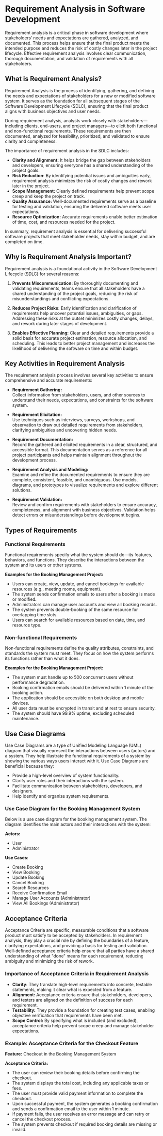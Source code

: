 # Requirement Analysis in Software Development

Requirement analysis is a critical phase in software development where stakeholders' needs and expectations are gathered, analyzed, and documented. This process helps ensure that the final product meets the intended purpose and reduces the risk of costly changes later in the project lifecycle. Effective requirement analysis involves clear communication, thorough documentation, and validation of requirements with all stakeholders.

## What is Requirement Analysis?

Requirement Analysis is the process of identifying, gathering, and defining the needs and expectations of stakeholders for a new or modified software system. It serves as the foundation for all subsequent stages of the Software Development Lifecycle (SDLC), ensuring that the final product aligns with business objectives and user needs.

During requirement analysis, analysts work closely with stakeholders—including clients, end-users, and project managers—to elicit both functional and non-functional requirements. These requirements are then documented, analyzed for feasibility, prioritized, and validated to ensure clarity and completeness.

The importance of requirement analysis in the SDLC includes:

- **Clarity and Alignment:** It helps bridge the gap between stakeholders and developers, ensuring everyone has a shared understanding of the project goals.
- **Risk Reduction:** By identifying potential issues and ambiguities early, requirement analysis minimizes the risk of costly changes and rework later in the project.
- **Scope Management:** Clearly defined requirements help prevent scope creep and keep the project on track.
- **Quality Assurance:** Well-documented requirements serve as a baseline for testing and validation, ensuring the delivered software meets user expectations.
- **Resource Optimization:** Accurate requirements enable better estimation of time, cost, and resources needed for the project.

In summary, requirement analysis is essential for delivering successful software projects that meet stakeholder needs, stay within budget, and are completed on time.

## Why is Requirement Analysis Important?

Requirement analysis is a foundational activity in the Software Development Lifecycle (SDLC) for several reasons:

1. **Prevents Miscommunication:** By thoroughly documenting and validating requirements, teams ensure that all stakeholders have a shared understanding of the project goals, reducing the risk of misunderstandings and conflicting expectations.

2. **Reduces Project Risks:** Early identification and clarification of requirements help uncover potential issues, ambiguities, or gaps. Addressing these risks at the outset minimizes costly changes, delays, and rework during later stages of development.

3. **Enables Effective Planning:** Clear and detailed requirements provide a solid basis for accurate project estimation, resource allocation, and scheduling. This leads to better project management and increases the likelihood of delivering the software on time and within budget.

## Key Activities in Requirement Analysis

The requirement analysis process involves several key activities to ensure comprehensive and accurate requirements:

- **Requirement Gathering:**  
   Collect information from stakeholders, users, and other sources to understand their needs, expectations, and constraints for the software system.

- **Requirement Elicitation:**  
   Use techniques such as interviews, surveys, workshops, and observation to draw out detailed requirements from stakeholders, clarifying ambiguities and uncovering hidden needs.

- **Requirement Documentation:**  
   Record the gathered and elicited requirements in a clear, structured, and accessible format. This documentation serves as a reference for all project participants and helps maintain alignment throughout the development process.

- **Requirement Analysis and Modeling:**  
   Examine and refine the documented requirements to ensure they are complete, consistent, feasible, and unambiguous. Use models, diagrams, and prototypes to visualize requirements and explore different solutions.

- **Requirement Validation:**  
   Review and confirm requirements with stakeholders to ensure accuracy, completeness, and alignment with business objectives. Validation helps detect errors or misunderstandings before development begins.

## Types of Requirements

### Functional Requirements

Functional requirements specify what the system should do—its features, behaviors, and functions. They describe the interactions between the system and its users or other systems.

**Examples for the Booking Management Project:**

- Users can create, view, update, and cancel bookings for available resources (e.g., meeting rooms, equipment).
- The system sends confirmation emails to users after a booking is made or modified.
- Administrators can manage user accounts and view all booking records.
- The system prevents double-booking of the same resource for overlapping time slots.
- Users can search for available resources based on date, time, and resource type.

### Non-functional Requirements

Non-functional requirements define the quality attributes, constraints, and standards the system must meet. They focus on how the system performs its functions rather than what it does.

**Examples for the Booking Management Project:**

- The system must handle up to 500 concurrent users without performance degradation.
- Booking confirmation emails should be delivered within 1 minute of the booking action.
- The application should be accessible on both desktop and mobile devices.
- All user data must be encrypted in transit and at rest to ensure security.
- The system should have 99.9% uptime, excluding scheduled maintenance.

## Use Case Diagrams

Use Case Diagrams are a type of Unified Modeling Language (UML) diagram that visually represent the interactions between users (actors) and a system. They help illustrate the functional requirements of a system by showing the various ways users interact with it. Use Case Diagrams are beneficial because they:

- Provide a high-level overview of system functionality.
- Clarify user roles and their interactions with the system.
- Facilitate communication between stakeholders, developers, and designers.
- Help identify and organize system requirements.

### Use Case Diagram for the Booking Management System

Below is a use case diagram for the booking management system. The diagram identifies the main actors and their interactions with the system:

**Actors:**

- User
- Administrator

**Use Cases:**

- Create Booking
- View Booking
- Update Booking
- Cancel Booking
- Search Resources
- Receive Confirmation Email
- Manage User Accounts (Administrator)
- View All Bookings (Administrator)

## Acceptance Criteria

Acceptance Criteria are specific, measurable conditions that a software product must satisfy to be accepted by stakeholders. In requirement analysis, they play a crucial role by defining the boundaries of a feature, clarifying expectations, and providing a basis for testing and validation. Well-defined acceptance criteria help ensure that all parties have a shared understanding of what "done" means for each requirement, reducing ambiguity and minimizing the risk of rework.

### Importance of Acceptance Criteria in Requirement Analysis

- **Clarity:** They translate high-level requirements into concrete, testable statements, making it clear what is expected from a feature.
- **Alignment:** Acceptance criteria ensure that stakeholders, developers, and testers are aligned on the definition of success for each requirement.
- **Testability:** They provide a foundation for creating test cases, enabling objective verification that requirements have been met.
- **Scope Control:** By specifying what is included (and excluded), acceptance criteria help prevent scope creep and manage stakeholder expectations.

### Example: Acceptance Criteria for the Checkout Feature

**Feature:** Checkout in the Booking Management System

**Acceptance Criteria:**

- The user can review their booking details before confirming the checkout.
- The system displays the total cost, including any applicable taxes or fees.
- The user must provide valid payment information to complete the checkout.
- Upon successful payment, the system generates a booking confirmation and sends a confirmation email to the user within 1 minute.
- If payment fails, the user receives an error message and can retry or cancel the checkout process.
- The system prevents checkout if required booking details are missing or invalid.
